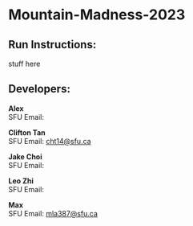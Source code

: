 # Mountain-Madness-2023

## Run Instructions:
stuff here

## Developers:
**Alex**  
SFU Email:

**Clifton Tan**  
SFU Email: cht14@sfu.ca

**Jake Choi**  
SFU Email:

**Leo Zhi**  
SFU Email:

**Max**  
SFU Email: mla387@sfu.ca
